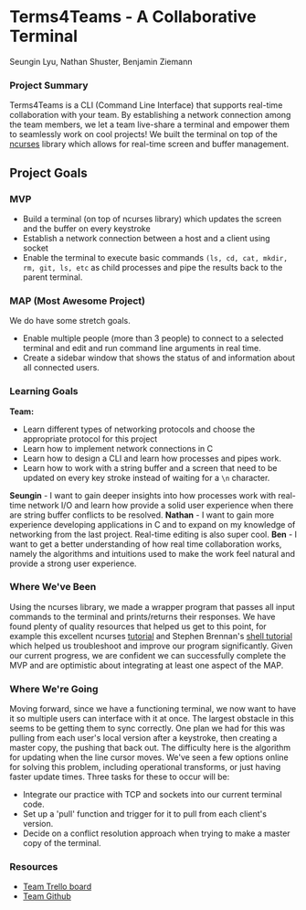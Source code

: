 # Terms4Teams - A Collaborative Terminal 

Seungin Lyu, Nathan Shuster, Benjamin Ziemann

### Project Summary

Terms4Teams is a CLI (Command Line Interface) that supports real-time collaboration with your team. By establishing a network connection among the team members, we let a team live-share a terminal and empower them to seamlessly work on cool projects! We built the terminal on top of the [ncurses](https://www.gnu.org/software/ncurses/ncurses.html) library which allows for real-time screen and buffer management.

## Project Goals
### MVP
- Build a terminal (on top of ncurses library) which updates the screen and the buffer on every keystroke 
- Establish a network connection between a host and a client using socket
- Enable the terminal to execute basic commands `(ls, cd, cat, mkdir, rm, git, ls, etc` as child processes and pipe the results back to the parent terminal.
    
### MAP (Most Awesome Project)
We do have some stretch goals.
- Enable multiple people (more than 3 people) to connect to a selected terminal and edit and run command line arguments in real time.
- Create a sidebar window that shows the status of and information about all connected users.
    
### Learning Goals
<b>Team:</b>
- Learn different types of networking protocols and choose the appropriate protocol for this project
- Learn how to implement network connections in C
- Learn how to design a CLI and learn how processes and pipes work.
- Learn how to work with a string buffer and a screen that need to be updated on every key stroke instead of waiting for a `\n` character.

<b>Seungin</b> - I want to gain deeper insights into how processes work with real-time network I/O and learn how provide a solid user experience when there are string buffer conflicts to be resolved. 
<b>Nathan</b> - I want to gain more experience developing applications in C and to expand on my knowledge of networking from the last project. Real-time editing is also super cool.
<b>Ben</b> - I want to get a better understanding of how real time collaboration works, namely the algorithms and intuitions used to make the work feel natural and provide a strong user experience.

### Where We've Been

Using the ncurses library, we made a wrapper program that passes all input commands to the terminal and prints/returns their responses. We have found plenty of quality resources that helped us get to this point, for example this excellent ncurses [tutorial](http://tldp.org/HOWTO/NCURSES-Programming-HOWTO/) and Stephen Brennan's [shell tutorial](https://brennan.io/2015/01/16/write-a-shell-in-c/) which helped us troubleshoot and improve our program significantly. Given our current progress, we are confident we can successfully complete the MVP and are optimistic about integrating at least one aspect of the MAP.

### Where We're Going

Moving forward, since we have a functioning terminal, we now want to have it so multiple users can interface with it at once. The largest obstacle in this seems to be getting them to sync correctly. One plan we had for this was pulling from each user's local version after a keystroke, then creating a master copy, the pushing that back out. The difficulty here is the algorithm for updating when the line cursor moves. We've seen a few options online for solving this problem, including operational transforms, or just having faster update times. Three tasks for these to occur will be:

- Integrate our practice with TCP and sockets into our current terminal code.
- Set up a 'pull' function and trigger for it to pull from each client's version.
- Decide on a conflict resolution approach when trying to make a master copy of the terminal.

### Resources
- [Team Trello board](https://trello.com/b/MWdqdabQ/terms4teams)
- [Team Github](https://github.com/zneb97/SoftSys---Terms4Teams)


